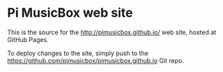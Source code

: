 Pi MusicBox web site
====================

This is the source for the http://pimusicbox.github.io/ web site, hosted at
GitHub Pages.

To deploy changes to the site, simply push to the
https://github.com/pimusicbox/pimusicbox.github.io Git repo.
